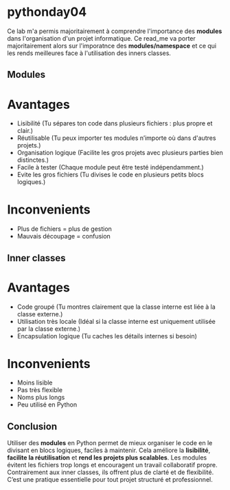 # pythonday04
Ce lab m'a permis majoritairement à comprendre l'importance des **modules** dans l'organisation d'un projet informatique.
Ce read_me va porter majoritairement alors sur l'imporatnce des **modules/namespace** et ce qui les rends meilleures face à l'utilisation des inners classes.
## Modules
# Avantages
- Lisibilité (Tu sépares ton code dans plusieurs fichiers : plus propre et clair.)
- Réutilisable (Tu peux importer tes modules n’importe où dans d'autres projets.)
- Organisation logique (Facilite les gros projets avec plusieurs parties bien distinctes.)
- Facile à tester (Chaque module peut être testé indépendamment.)
- Evite les gros fichiers (Tu divises le code en plusieurs petits blocs logiques.)

# Inconvenients
- Plus de fichiers = plus de gestion
- Mauvais découpage = confusion

## Inner classes
# Avantages
- Code groupé (Tu montres clairement que la classe interne est liée à la classe externe.)
- Utilisation très locale (Idéal si la classe interne est uniquement utilisée par la classe externe.)
- Encapsulation logique (Tu caches les détails internes si besoin)

# Inconvenients
- Moins lisible
- Pas très flexible 
- Noms plus longs
- Peu utilisé en Python

## Conclusion
Utiliser des **modules** en Python permet de mieux organiser le code en le divisant en blocs logiques, faciles à maintenir.
Cela améliore la **lisibilité**, **facilite la réutilisation** et **rend les projets plus scalables**.
Les modules évitent les fichiers trop longs et encouragent un travail collaboratif propre.
Contrairement aux inner classes, ils offrent plus de clarté et de flexibilité.
C’est une pratique essentielle pour tout projet structuré et professionnel.